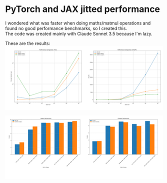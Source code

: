 # PyTorch and JAX jitted performance
I wondered what was faster when doing maths/matmul operations and found no good performance benchmarks, so I created this.  
The code was created mainly with Claude Sonnet 3.5 because I'm lazy.

These are the results:
![image](math_performance.png)

![image](matrix_performance.png)

